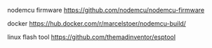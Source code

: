 
nodemcu firmware
https://github.com/nodemcu/nodemcu-firmware

docker
https://hub.docker.com/r/marcelstoer/nodemcu-build/

linux flash tool
https://github.com/themadinventor/esptool
